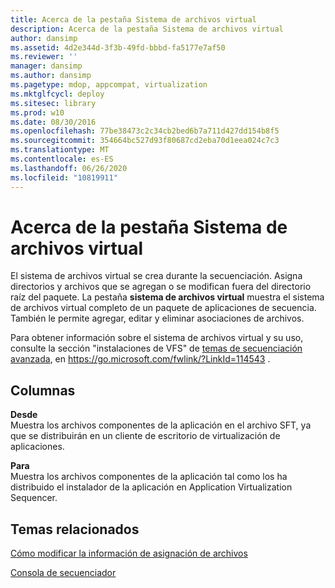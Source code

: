 ```yaml
---
title: Acerca de la pestaña Sistema de archivos virtual
description: Acerca de la pestaña Sistema de archivos virtual
author: dansimp
ms.assetid: 4d2e344d-3f3b-49fd-bbbd-fa5177e7af50
ms.reviewer: ''
manager: dansimp
ms.author: dansimp
ms.pagetype: mdop, appcompat, virtualization
ms.mktglfcycl: deploy
ms.sitesec: library
ms.prod: w10
ms.date: 08/30/2016
ms.openlocfilehash: 77be38473c2c34cb2bed6b7a711d427dd154b8f5
ms.sourcegitcommit: 354664bc527d93f80687cd2eba70d1eea024c7c3
ms.translationtype: MT
ms.contentlocale: es-ES
ms.lasthandoff: 06/26/2020
ms.locfileid: "10819911"
---
```

# Acerca de la pestaña Sistema de archivos virtual


El sistema de archivos virtual se crea durante la secuenciación. Asigna directorios y archivos que se agregan o se modifican fuera del directorio raíz del paquete. La pestaña **sistema de archivos virtual** muestra el sistema de archivos virtual completo de un paquete de aplicaciones de secuencia. También le permite agregar, editar y eliminar asociaciones de archivos.

Para obtener información sobre el sistema de archivos virtual y su uso, consulte la sección "instalaciones de VFS" de [temas de secuenciación avanzada](https://go.microsoft.com/fwlink/?LinkId=114543), en https://go.microsoft.com/fwlink/?LinkId=114543 .

## Columnas


<a href="" id="from"></a>**Desde**  
Muestra los archivos componentes de la aplicación en el archivo SFT, ya que se distribuirán en un cliente de escritorio de virtualización de aplicaciones.

<a href="" id="to"></a>**Para**  
Muestra los archivos componentes de la aplicación tal como los ha distribuido el instalador de la aplicación en Application Virtualization Sequencer.

## Temas relacionados


[Cómo modificar la información de asignación de archivos](how-to-modify-file-mapping-information.md)

[Consola de secuenciador](sequencer-console.md)

 

 





